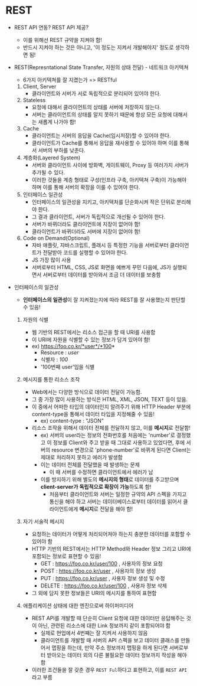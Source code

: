 # REST

- REST API 연동? REST API 제공?
    - 이를 위해선 REST 규약을 지켜야 함!
    - 반드시 지켜야 하는 것은 아니고, '이 정도는 지켜서 개발해야지' 정도로 생각하면 됨!

- REST(Represntational State Transfer, 자원의 상태 전달) - 네트워크 아키텍쳐 
    - 6가지 아키텍쳐를 잘 지켰는가 => RESTful
    1. Client, Server
        - 클라이언트와 서버가 서로 독립적으로 분리되어 있어야 한다.
    2. Stateless
        - 요청에 대해서 클라이언트의 상태를 서버에 저장하지 않는다.
        - 서버는 클라이언트의 상태를 알지 못하기 때문에 항상 모든 요청에 대해서는 새롭게 나가야 함!
    3. Cache
        - 클라이언트는 서버의 응답을 Cache(임시저장)할 수 있어야 한다.
        - 클라이언트가 Cache를 통해서 응답을 재사용할 수 있어야 하며 이를 통해서 서버의 부하를 낮춘다.
    4. 계층화(Layered System)
        - 서버와 클라이언트 사이에 방화벽, 게이트웨이, Proxy 등 여러가지 서버가 추가될 수 있다.
        - 이러한 것들을 계층 형태로 구성(인프라 구축, 아키텍쳐 구축)이 가능해야 하며 이를 통해 서버의 확장을 이룰 수 있어야 한다.
    5. 인터페이스 일관성
        - 인터페이스의 일관성을 지키고, 아키텍처를 단순화시켜 작은 단위로 분리해야 한다.
        - 그 결과 클라이언트, 서버가 독립적으로 개선될 수 있어야 한다.
        - 서버가 바뀌더라도 클라이언트에 지장이 없어야 함!
        - 클라이언트가 바뀌더라도 서버에 지장이 없어야 함!
    6. Code on Demand(Optional)
        - 자바 애플릿, 자바스크립트, 플래시 등 특정한 기능을 서버로부터 클라이언트가 전달받아 코드를 실행할 수 있어야 한다.
        - JS 가장 많이 사용
        - 서버로부터 HTML, CSS, JS로 화면을 예쁘게 꾸민 다음에, JS가 실행되면서 서버로부터 데이터를 받아와서 조금 더 데이터를 보충함

- 인터페이스의 일관성
    - **인터페이스의 일관성**이 잘 지켜졌는지에 따라 REST를 잘 사용했는지 판단할 수 있음!
    1. 자원의 식별
        - 웹 기반의 REST에서는 리소스 접근을 할 때 URI를 사용함
        - 이 URI에 자원을 식별할 수 있는 정보가 담겨 있어야 함!
        - ex) https://foo.co.kr/*user*/*100*
            - Resource : *user*
            - 식별자 : *100*
            - '100번째 user'임을 식별

    2. 메시지를 통한 리소스 조작
        - Web에서는 다양한 방식으로 데이터 전달이 가능함. 
        - 그 중 가장 많이 사용하는 방식은 HTML, XML, JSON, TEXT 등이 있음.
        - 이 중에서 어떠한 타입의 데이터인지 알려주기 위해 HTTP Header 부분에 content-type을 통해서 데이터 타입을 지정해줄 수 있음!
            - ex) content-type : "JSON"
        - 리소스 조작을 위해서 데이터 전체를 전달하지 않고, 이를 **메시지**로 전달함!
            - ex) 서버의 user라는 정보의 전화번호를 처음에는 'number'로 결정했고 이 정보를 Client와 주고 받을 때 그대로 사용하고 있었다면, 후에 서버의 resource 변경으로 'phone-number'로 바뀌게 된다면 Client는 제대로 처리하지 못하고 에러가 발생함
            - 이는 데이터 전체를 전달했을 때 발생하는 문제
                - 이 때 서버를 수정하면 클라이언트에서 에러가 남
            - 이를 방지하기 위해 별도의 **메시지의 형태**로 데이터를 주고받으며 **client-server가 독립적으로 확장이 가능**하도록 함!
                - 처음부터 클라이언트와 서버는 일정한 규약의 API 스펙을 가지고 통신을 해야 하고 서버는 데이터베이스로부터 데이터를 읽어서 클라이언트에게 **메시지**로 전달을 해야 함!

    3. 자기 서술적 메시지
        - 요청하는 데이터가 어떻게 처리되어져야 하는지 충분한 데이터를 포함할 수 있어야 함
        - HTTP 기반의 REST에서는 HTTP Method와 Header 정보 그리고 URI에 포함되는 정보로 표현할 수 있음!
            - GET : https://foo.co.kr/user/100    , 사용자의 정보 요청
            - POST : https://foo.co.kr/user       , 사용자의 정보 생성
            - PUT : https://foo.co.kr/user        , 사용자 정보 생성 및 수정
            - DELETE : https://foo.co.kr/user/100 , 사용자 정보 삭제
        - 그 외에 담지 못한 정보들은 URI의 메시지를 통하여 표현함

    4. 애플리케이션 상태에 대한 엔진으로써 하이퍼미디어
        - REST API를 개발할 때 단순히 Client 요청에 대한 데이터만 응답해주는 것이 아닌, 관련된 리소스에 대한 Link 정보까지 같이 포함되어야 함
            - 실제로 현업에서 4번째는 잘 지켜서 사용하지 않음
            - 클라이언트를 개발할 때 서버의 API 스펙을 보고 데이터 클래스를 만들어서 맵핑을 하는데, 만약 주소 정보까지 맵핑을 하게 된다면 서버로부터 받아오는 데이터 외의 다른 불필요한 데이터 정보까지 작성을 해야 함
        - 이러한 조건들을 잘 갖춘 경우 `REST Ful`하다고 표현하고, 이를 `REST API`라고 부름